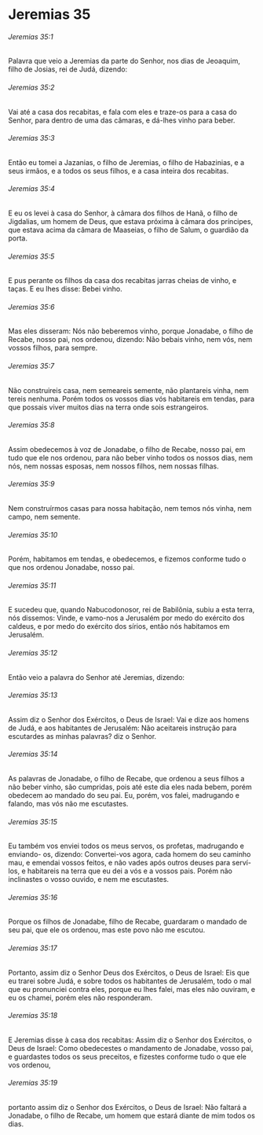 # Jeremias 35

###### Jeremias 35:1

Palavra que veio a Jeremias da parte do Senhor, nos dias de Jeoaquim, filho de Josias, rei de Judá, dizendo:

###### Jeremias 35:2

Vai até a casa dos recabitas, e fala com eles e traze-os para a casa do Senhor, para dentro de uma das câmaras, e dá-lhes vinho para beber.

###### Jeremias 35:3

Então eu tomei a Jazanias, o filho de Jeremias, o filho de Habazinias, e a seus irmãos, e a todos os seus filhos, e a casa inteira dos recabitas.

###### Jeremias 35:4

E eu os levei à casa do Senhor, à câmara dos filhos de Hanã, o filho de Jigdalias, um homem de Deus, que estava próxima à câmara dos príncipes, que estava acima da câmara de Maaseias, o filho de Salum, o guardião da porta.

###### Jeremias 35:5

E pus perante os filhos da casa dos recabitas jarras cheias de vinho, e taças. E eu lhes disse: Bebei vinho.

###### Jeremias 35:6

Mas eles disseram: Nós não beberemos vinho, porque Jonadabe, o filho de Recabe, nosso pai, nos ordenou, dizendo: Não bebais vinho, nem vós, nem vossos filhos, para sempre.

###### Jeremias 35:7

Não construireis casa, nem semeareis semente, não plantareis vinha, nem tereis nenhuma. Porém todos os vossos dias vós habitareis em tendas, para que possais viver muitos dias na terra onde sois estrangeiros.

###### Jeremias 35:8

Assim obedecemos à voz de Jonadabe, o filho de Recabe, nosso pai, em tudo que ele nos ordenou, para não beber vinho todos os nossos dias, nem nós, nem nossas esposas, nem nossos filhos, nem nossas filhas.

###### Jeremias 35:9

Nem construírmos casas para nossa habitação, nem temos nós vinha, nem campo, nem semente.

###### Jeremias 35:10

Porém, habitamos em tendas, e obedecemos, e fizemos conforme tudo o que nos ordenou Jonadabe, nosso pai.

###### Jeremias 35:11

E sucedeu que, quando Nabucodonosor, rei de Babilônia, subiu a esta terra, nós dissemos: Vinde, e vamo-nos a Jerusalém por medo do exército dos caldeus, e por medo do exército dos sírios, então nós habitamos em Jerusalém.

###### Jeremias 35:12

Então veio a palavra do Senhor até Jeremias, dizendo:

###### Jeremias 35:13

Assim diz o Senhor dos Exércitos, o Deus de Israel: Vai e dize aos homens de Judá, e aos habitantes de Jerusalém: Não aceitareis instrução para escutardes as minhas palavras? diz o Senhor.

###### Jeremias 35:14

As palavras de Jonadabe, o filho de Recabe, que ordenou a seus filhos a não beber vinho, são cumpridas, pois até este dia eles nada bebem, porém obedecem ao mandado do seu pai. Eu, porém, vos falei, madrugando e falando, mas vós não me escutastes.

###### Jeremias 35:15

Eu também vos enviei todos os meus servos, os profetas, madrugando e enviando- os, dizendo: Convertei-vos agora, cada homem do seu caminho mau, e emendai vossos feitos, e não vades após outros deuses para serví- los, e habitareis na terra que eu dei a vós e a vossos pais. Porém não inclinastes o vosso ouvido, e nem me escutastes.

###### Jeremias 35:16

Porque os filhos de Jonadabe, filho de Recabe, guardaram o mandado de seu pai, que ele os ordenou, mas este povo não me escutou.

###### Jeremias 35:17

Portanto, assim diz o Senhor Deus dos Exércitos, o Deus de Israel: Eis que eu trarei sobre Judá, e sobre todos os habitantes de Jerusalém, todo o mal que eu pronunciei contra eles, porque eu lhes falei, mas eles não ouviram, e eu os chamei, porém eles não responderam.

###### Jeremias 35:18

E Jeremias disse à casa dos recabitas: Assim diz o Senhor dos Exércitos, o Deus de Israel: Como obedecestes o mandamento de Jonadabe, vosso pai, e guardastes todos os seus preceitos, e fizestes conforme tudo o que ele vos ordenou,

###### Jeremias 35:19

portanto assim diz o Senhor dos Exércitos, o Deus de Israel: Não faltará a Jonadabe, o filho de Recabe, um homem que estará diante de mim todos os dias.

